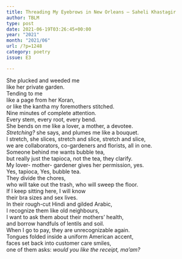 ```yaml
---
title: Threading My Eyebrows in New Orleans – Saheli Khastagir
author: TBLM
type: post
date: 2021-06-19T03:26:45+00:00
year: "2021"
month: "2021/06"
url: /?p=1248
category: poetry
issue: E3

---
```

She plucked and weeded me  
like her private garden.  
Tending to me  
like a page from her Koran,  
or like the kantha my foremothers stitched.  
Nine minutes of complete attention.  
Every stem, every root, every bend.  
She bends on me like a lover, a mother, a devotee.  
_Stretching?_ she says, and plumes me like a bouquet.  
I stretch, she slices, stretch and slice, stretch and slice,  
we are collaborators, co-gardeners and florists, all in one.  
Someone behind me wants bubble tea,  
but really just the tapioca, not the tea, they clarify.  
My lover- mother- gardener gives her permission, yes.  
Yes, tapioca, Yes, bubble tea.  
They divide the chores,  
who will take out the trash, who will sweep the floor.  
If I keep sitting here, I will know  
their bra sizes and sex lives.  
In their rough-cut Hindi and gilded Arabic,  
I recognize them like old neighbours,  
I want to ask them about their mothers’ health,  
and borrow handfuls of lentils and soil.  
When I go to pay, they are unrecognizable again.  
Tongues folded inside a uniform American accent,  
faces set back into customer care smiles,  
one of them asks: _would you like the receipt, ma’am?_
